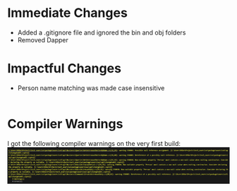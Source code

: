 # Immediate Changes
- Added a .gitignore file and ignored the bin and obj folders
- Removed Dapper

# Impactful Changes
- Person name matching was made case insensitive
<br/><br/>

# Compiler Warnings
I got the following compiler warnings on the very first build:
![alt text](screenshots/initialBuildWarnings.png)
